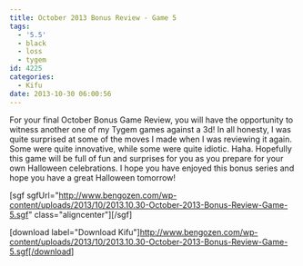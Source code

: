 ```yaml
---
title: October 2013 Bonus Review - Game 5
tags:
  - '5.5'
  - black
  - loss
  - tygem
id: 4225
categories:
  - Kifu
date: 2013-10-30 06:00:56
---
```


For your final October Bonus Game Review, you will have the opportunity to witness another one of my Tygem games against a 3d! In all honesty, I was quite surprised at some of the moves I made when I was reviewing it again. Some were quite innovative, while some were quite idiotic. Haha. Hopefully this game will be full of fun and surprises for you as you prepare for your own Halloween celebrations. I hope you have enjoyed this bonus series and hope you have a great Halloween tomorrow!

[sgf sgfUrl="http://www.bengozen.com/wp-content/uploads/2013/10/2013.10.30-October-2013-Bonus-Review-Game-5.sgf" class="aligncenter"][/sgf]

[download label="Download Kifu"]http://www.bengozen.com/wp-content/uploads/2013/10/2013.10.30-October-2013-Bonus-Review-Game-5.sgf[/download]